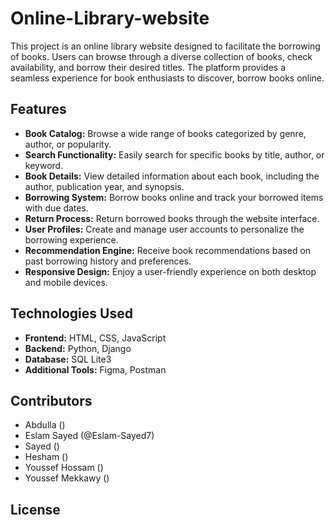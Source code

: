 # Online-Library-website

This project is an online library website designed to facilitate the borrowing of books. Users can browse through a diverse collection of books, check availability, and borrow their desired titles. The platform provides a seamless experience for book enthusiasts to discover, borrow books online.

## Features

-   **Book Catalog:** Browse a wide range of books categorized by genre, author, or popularity.
-   **Search Functionality:** Easily search for specific books by title, author, or keyword.
-   **Book Details:** View detailed information about each book, including the author, publication year, and synopsis.
-   **Borrowing System:** Borrow books online and track your borrowed items with due dates.
-   **Return Process:** Return borrowed books through the website interface.
-   **User Profiles:** Create and manage user accounts to personalize the borrowing experience.
-   **Recommendation Engine:** Receive book recommendations based on past borrowing history and preferences.
-   **Responsive Design:** Enjoy a user-friendly experience on both desktop and mobile devices.

## Technologies Used

-   **Frontend:** HTML, CSS, JavaScript
-   **Backend:** Python, Django
-   **Database:** SQL Lite3
-   **Additional Tools:** Figma, Postman


## Contributors

-   Abdulla ()
-   Eslam Sayed (@Eslam-Sayed7)
-   Sayed ()
-   Hesham ()
-   Youssef Hossam ()
-   Youssef Mekkawy ()

## License
